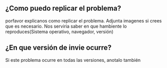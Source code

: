 ## ¿Como puedo replicar el problema?
porfavor explicanos como replicar el problema. Adjunta imagenes si crees que es necesario.
Nos serviria saber en que hambiente lo reproduces(Sistema operativo, navegador, versión)

## ¿En que versión de invie ocurre?
Si este problema ocurre en todas las versiones, anotalo también

